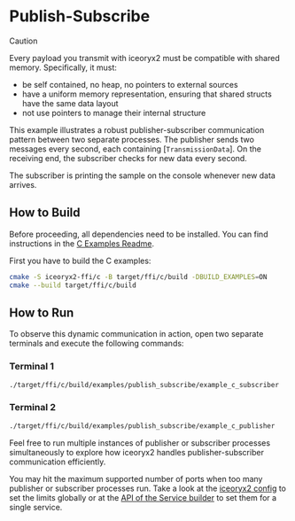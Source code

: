 # Publish-Subscribe

> [!CAUTION]
> Every payload you transmit with iceoryx2 must be compatible with shared
> memory. Specifically, it must:
>
> * be self contained, no heap, no pointers to external sources
> * have a uniform memory representation, ensuring that shared structs have the
>     same data layout
> * not use pointers to manage their internal structure

This example illustrates a robust publisher-subscriber communication pattern
between two separate processes. The publisher sends two messages every second,
each containing [`TransmissionData`]. On the receiving end, the subscriber
checks for new data every second.

The subscriber is printing the sample on the console whenever new data arrives.

## How to Build

Before proceeding, all dependencies need to be installed. You can find
instructions in the [C Examples Readme](../README.md).

First you have to build the C examples:

```sh
cmake -S iceoryx2-ffi/c -B target/ffi/c/build -DBUILD_EXAMPLES=ON
cmake --build target/ffi/c/build
```

## How to Run

To observe this dynamic communication in action, open two separate terminals and
execute the following commands:

### Terminal 1

```sh
./target/ffi/c/build/examples/publish_subscribe/example_c_subscriber
```

### Terminal 2

```sh
./target/ffi/c/build/examples/publish_subscribe/example_c_publisher
```

Feel free to run multiple instances of publisher or subscriber processes
simultaneously to explore how iceoryx2 handles publisher-subscriber
communication efficiently.

You may hit the maximum supported number of ports when too many publisher or
subscriber processes run. Take a look at the [iceoryx2 config](../../../config)
to set the limits globally or at the
[API of the Service builder](https://docs.rs/iceoryx2/latest/iceoryx2/service/index.html)
to set them for a single service.
